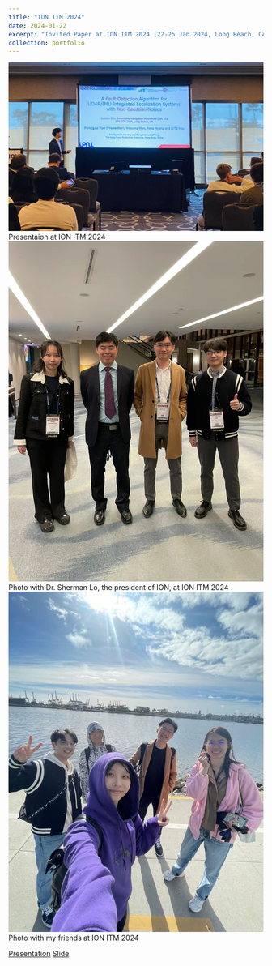 ```yaml
---
title: "ION ITM 2024"
date: 2024-01-22
excerpt: "Invited Paper at ION ITM 2024 (22-25 Jan 2024, Long Beach, CA) <br/><img src='/assets/images/ITM2024_with_Sherman.jpg' width = '500' >"
collection: portfolio
---
```


<img src='/assets/images/ITM2024_gresentation.jpg' width = '900'>
Presentaion at ION ITM 2024

<img src='/assets/images/ITM2024_with_Sherman.jpg' width = '900' >
Photo with Dr. Sherman Lo, the president of ION, at ION ITM 2024

<img src='/assets/images/ITM2024_friends.jpg' width = '900'>
Photo with my friends at ION ITM 2024

[Presentation](https://connectpolyu-my.sharepoint.com/:v:/g/personal/21037203r_connect_polyu_hk/ES9Gh0pHISJJj1poiv7eeckBzndAXn7-mh7kqW7ncWhraA?nav=eyJyZWZlcnJhbEluZm8iOnsicmVmZXJyYWxBcHAiOiJPbmVEcml2ZUZvckJ1c2luZXNzIiwicmVmZXJyYWxBcHBQbGF0Zm9ybSI6IldlYiIsInJlZmVycmFsTW9kZSI6InZpZXciLCJyZWZlcnJhbFZpZXciOiJNeUZpbGVzTGlua0NvcHkifX0&e=cXWOzu)
[Slide](https://connectpolyu-my.sharepoint.com/:b:/g/personal/21037203r_connect_polyu_hk/Eaj6xAtxODVHrgnkeNznVwAB_jtLxQ4JYe3GnT3mXrmOhA?e=PkXw58)